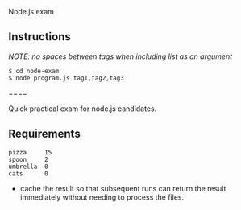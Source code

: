 Node.js exam

Instructions
----

_NOTE: no spaces between tags when including list as an argument_

```
$ cd node-exam
$ node program.js tag1,tag2,tag3
```

====

Quick practical exam for node.js candidates.

Requirements
----

<!-- - allow the user to supply a CLI argument containing a comma-separated list of tags -->
  <!-- - if no argument is given, load `tags.txt` to get an array of tags. -->
<!-- - for each of these tags, find out how many times that tag appears within the objects in `data/*.json` (_note:_ objects can be nested). -->
<!-- - final output should be formatted like this (sorted by most popular tag first): -->

```
pizza     15
spoon     2
umbrella  0
cats      0
```

- cache the result so that subsequent runs can return the result immediately without needing to process the files.
<!-- - use only core modules -->
<!-- - use the asynchronous variants of the file IO functions (eg. use `fs.readFile` not `fs.readFileSync`). -->
<!-- - if any of the data files contain invalid JSON, log the error with `console.error` and continue, ignoring that file. -->
<!-- - you can use any version of node, however your solution must use plain callbacks rather than promises. -->
